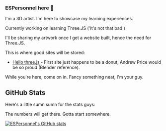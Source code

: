 ### ESPersonnel here 👋

I'm a 3D artist. I'm here to showcase my learning experiences.

Currently working on learning Three.JS ('It's not that bad')

I'll be sharing my artwork once I get a website built, hence the need for Three.JS.

This is where good sites will be stored:

<ul>
  <li><a href = "https://hello-threejs-seven.vercel.app/">Hello three.js</a> - First site just happens to be a donut, Andrew Price would be so proud (Blender reference).</li>
</ul>

While you're here, come on in. Fancy something neat, I'm your guy.

## GitHub Stats

Here's a little sumn sumn for the stats guys:

The numbers will get there. Gotta start somewhere.

[![ESPersonnel's GitHub stats](https://github-readme-stats.vercel.app/api?username=ESPersonnel&show_icons=true&theme=midnight-purple)](https://github.com/ESPersonnel/github-readme-stats)


<!--
**ESPersonnel/ESPersonnel** is a ✨ _special_ ✨ repository because its `README.md` (this file) appears on your GitHub profile.

Here are some ideas to get you started:

- 🔭 I’m currently working on ...
- 🌱 I’m currently learning ...
- 👯 I’m looking to collaborate on ...
- 🤔 I’m looking for help with ...
- 💬 Ask me about ...
- 📫 How to reach me: ...
- 😄 Pronouns: ...
- ⚡ Fun fact: ...
-->
